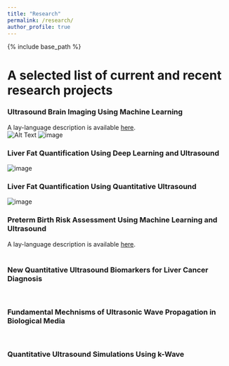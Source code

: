 ```yaml
---
title: "Research"
permalink: /research/
author_profile: true
---
```


{% include base_path %}

A selected list of current and recent research projects
===

### Ultrasound Brain Imaging Using Machine Learning
A lay-language description is available [here](https://acoustics.org/1abab9-extracting-human-skull-properties-by-using-ultrasound-and-artificial-intelligence/).<br>
![Alt Text](https://acoustics.org/wp-content/uploads/2021/11/skull_animation.gif)
![image](https://user-images.githubusercontent.com/97316752/148725477-17641cb6-8871-4c7f-b55d-586654ae733b.png)
<br>

### Liver Fat Quantification Using Deep Learning and Ultrasound
![image](https://pubs.rsna.org/cms/10.1148/radiol.2020191160/asset/images/large/radiol.2020191160.va.jpeg)
<br>

### Liver Fat Quantification Using Quantitative Ultrasound
![image](https://pubs.rsna.org/cms/10.1148/radiol.2020191152/asset/images/large/radiol.2020191152.va.jpeg)
<br>

### Preterm Birth Risk Assessment Using Machine Learning and Ultrasound
A lay-language description is available [here](https://acoustics.org/1pbab5-predicting-spontaneous-preterm-birth-risk-is-improved-when-quantitative-ultrasound-data-are-included-with-prior-clinical-data/).<br>
<br>

### New Quantitative Ultrasound Biomarkers for Liver Cancer Diagnosis
<br>

### Fundamental Mechnisms of Ultrasonic Wave Propagation in Biological Media
<br>

### Quantitative Ultrasound Simulations Using k-Wave
<br>
